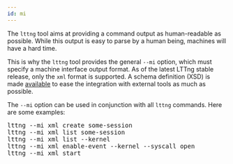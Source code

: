 ```yaml
---
id: mi
---
```


The `lttng` tool aims at providing a command output as human-readable as
possible. While this output is easy to parse by a human being, machines
will have a hard time.

This is why the `lttng` tool provides the general `--mi` option, which
must specify a machine interface output format. As of the latest
LTTng stable release, only the `xml` format is supported. A schema
definition (XSD) is made
<a href="https://github.com/lttng/lttng-tools/blob/master/src/common/mi_lttng.xsd" class="ext">available</a>
to ease the integration with external tools as much as possible.

The `--mi` option can be used in conjunction with all `lttng` commands.
Here are some examples:

<pre class="term">
lttng --mi xml create some-session
lttng --mi xml list some-session
lttng --mi xml list --kernel
lttng --mi xml enable-event --kernel --syscall open
lttng --mi xml start
</pre>
